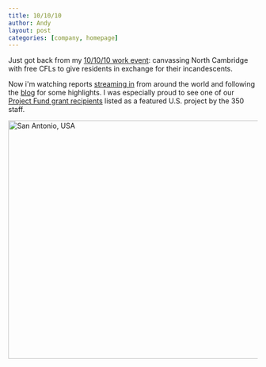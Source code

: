```yaml
---
title: 10/10/10
author: Andy
layout: post
categories: [company, homepage]
---
```


Just got back from my [10/10/10 work event](http://www.350.org/node/18302): canvassing North Cambridge with free CFLs to give residents in exchange for their incandescents.

Now i'm watching reports [streaming in](http://twitter.com/search/#101010) from around the world and following the [blog](http://www.350.org) for some highlights. I was especially proud to see one of our [Project Fund grant recipients](http://projectfund.brighterplanet.com/projects/roots_of_change_cooperativa) listed as a featured U.S. project by the 350 staff.

<div class="wide"><a href="http://www.flickr.com/photos/350org/5069389670/" title="San Antonio, USA by 350.org, on Flickr"><img src="http://farm5.static.flickr.com/4085/5069389670_29a1b50738_z.jpg" width="640" height="480" alt="San Antonio, USA" /></a></div>
